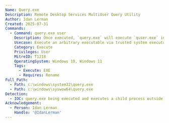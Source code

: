 ```yaml
---
Name: Query.exe
Description: Remote Desktop Services MultiUser Query Utility
Author: Idan Lerman
Created: 2025-07-31
Commands:
  - Command: query.exe user
    Description: Once executed, `query.exe` will execute `quser.exe` in the same folder. Thus, if `query.exe` is copied to a folder and an arbitrary executable is renamed to `quser.exe`, `query.exe` will spawn it. Instead of `user`, it is also possible to use `session`, `termsession` or `process` as command-line option.
    Usecase: Execute an arbitrary executable via trusted system executable.
    Category: Execute
    Privileges: User
    MitreID: T1218
    OperatingSystem: Windows 10, Windows 11
    Tags:
      - Execute: EXE
      - Requires: Rename
Full_Path:
  - Path: c:\windows\system32\query.exe
  - Path: c:\windows\syswow64\query.exe
Detection:
  - IOC: query.exe being executed and executes a child process outside of its normal path of c:\windows\system32\ or c:\windows\syswow64\
Acknowledgement:
  - Person: Idan Lerman
    Handle: '@IdanLerman'
---
```

